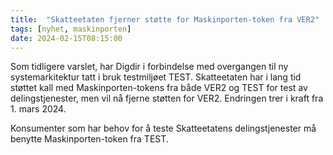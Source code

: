 ```yaml
---
title:  "Skatteetaten fjerner støtte for Maskinporten-token fra VER2"
tags: [nyhet, maskinporten]
date: 2024-02-15T08:15:00
---
```

Som tidligere varslet, har Digdir i forbindelse med overgangen til ny systemarkitektur tatt i bruk testmiljøet TEST. Skatteetaten har i lang tid støttet kall med Maskinporten-tokens fra både VER2 og TEST for test av delingstjenester, men vil nå fjerne støtten for VER2. Endringen trer i kraft fra 1. mars 2024. 

Konsumenter som har behov for å teste Skatteetatens delingstjenester må benytte Maskinporten-token fra TEST.
